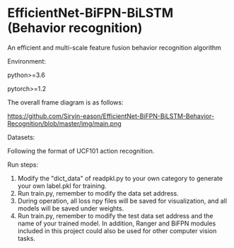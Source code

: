 #  EfficientNet-BiFPN-BiLSTM (Behavior recognition)

 An efficient and multi-scale feature fusion behavior recognition algorithm

Environment:

python>=3.6

pytorch>=1.2

The overall frame diagram is as follows:

https://github.com/Siryin-eason/EfficientNet-BiFPN-BiLSTM-Behavior-Recognition/blob/master/img/main.png

Datasets:

Following the format of UCF101 action recognition.

Run steps:

1. Modify the "dict_data" of readpkl.py to your own category to generate your own label.pkl for training.
2. Run train.py, remember to modify the data set address.
3. During operation, all loss npy files will be saved for visualization, and all models will be saved under weights.
4. Run train.py, remember to modify the test data set address and the name of your trained model.
In addition, Ranger and BiFPN modules included in this project could also be used for other computer vision tasks.
